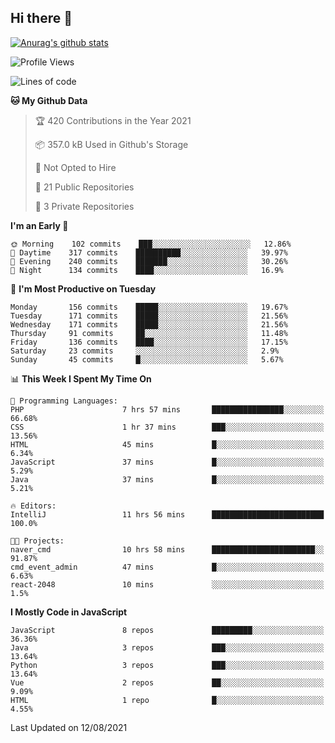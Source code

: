 ## Hi there 👋

[![Anurag's github stats](https://github-readme-stats.vercel.app/api?username=Songwonseok)](https://github.com/anuraghazra/github-readme-stats)



<!--START_SECTION:waka-->
![Profile Views](http://img.shields.io/badge/Profile%20Views-4-blue)

![Lines of code](https://img.shields.io/badge/From%20Hello%20World%20I%27ve%20Written-2.9%20million%20lines%20of%20code-blue)

**🐱 My Github Data** 

> 🏆 420 Contributions in the Year 2021
 > 
> 📦 357.0 kB Used in Github's Storage 
 > 
> 🚫 Not Opted to Hire
 > 
> 📜 21 Public Repositories 
 > 
> 🔑 3 Private Repositories  
 > 
**I'm an Early 🐤** 

```text
🌞 Morning    102 commits    ███░░░░░░░░░░░░░░░░░░░░░░   12.86% 
🌆 Daytime    317 commits    ██████████░░░░░░░░░░░░░░░   39.97% 
🌃 Evening    240 commits    ███████░░░░░░░░░░░░░░░░░░   30.26% 
🌙 Night      134 commits    ████░░░░░░░░░░░░░░░░░░░░░   16.9%

```
📅 **I'm Most Productive on Tuesday** 

```text
Monday       156 commits    █████░░░░░░░░░░░░░░░░░░░░   19.67% 
Tuesday      171 commits    █████░░░░░░░░░░░░░░░░░░░░   21.56% 
Wednesday    171 commits    █████░░░░░░░░░░░░░░░░░░░░   21.56% 
Thursday     91 commits     ██░░░░░░░░░░░░░░░░░░░░░░░   11.48% 
Friday       136 commits    ████░░░░░░░░░░░░░░░░░░░░░   17.15% 
Saturday     23 commits     ░░░░░░░░░░░░░░░░░░░░░░░░░   2.9% 
Sunday       45 commits     █░░░░░░░░░░░░░░░░░░░░░░░░   5.67%

```


📊 **This Week I Spent My Time On** 

```text
💬 Programming Languages: 
PHP                      7 hrs 57 mins       ████████████████░░░░░░░░░   66.68% 
CSS                      1 hr 37 mins        ███░░░░░░░░░░░░░░░░░░░░░░   13.56% 
HTML                     45 mins             █░░░░░░░░░░░░░░░░░░░░░░░░   6.34% 
JavaScript               37 mins             █░░░░░░░░░░░░░░░░░░░░░░░░   5.29% 
Java                     37 mins             █░░░░░░░░░░░░░░░░░░░░░░░░   5.21%

🔥 Editors: 
IntelliJ                 11 hrs 56 mins      █████████████████████████   100.0%

🐱‍💻 Projects: 
naver_cmd                10 hrs 58 mins      ███████████████████████░░   91.87% 
cmd_event_admin          47 mins             █░░░░░░░░░░░░░░░░░░░░░░░░   6.63% 
react-2048               10 mins             ░░░░░░░░░░░░░░░░░░░░░░░░░   1.5%

```

**I Mostly Code in JavaScript** 

```text
JavaScript               8 repos             █████████░░░░░░░░░░░░░░░░   36.36% 
Java                     3 repos             ███░░░░░░░░░░░░░░░░░░░░░░   13.64% 
Python                   3 repos             ███░░░░░░░░░░░░░░░░░░░░░░   13.64% 
Vue                      2 repos             ██░░░░░░░░░░░░░░░░░░░░░░░   9.09% 
HTML                     1 repo              █░░░░░░░░░░░░░░░░░░░░░░░░   4.55%

```



 Last Updated on 12/08/2021
<!--END_SECTION:waka-->
